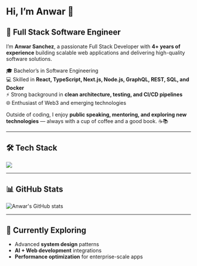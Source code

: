 <h1 style="font-size:25px">Hi, I’m Anwar 👋</h1> 

## 🚀 Full Stack Software Engineer  

I’m **Anwar Sanchez**, a passionate Full Stack Developer with **4+ years of experience** building scalable web applications and delivering high-quality software solutions.  

🎓 Bachelor’s in Software Engineering  
💻 Skilled in **React, TypeScript, Next.js, Node.js, GraphQL, REST, SQL, and Docker**  
⚡ Strong background in **clean architecture, testing, and CI/CD pipelines**  
🌐 Enthusiast of Web3 and emerging technologies  

Outside of coding, I enjoy **public speaking, mentoring, and exploring new technologies** — always with a cup of coffee and a good book. ☕📚  

---

## 🛠️ Tech Stack  

<div>
  <img src="https://go-skill-icons.vercel.app/api/icons?i=ts,react,nextjs,nodejs,express,graphql,sql,postgres,docker,git,html,css,js,angular" />
</div>

---

## 📊 GitHub Stats  

![Anwar's GitHub stats](https://github-readme-stats.vercel.app/api?username=zleypner&show_icons=true&theme=vue-dark)

---

## 🌱 Currently Exploring  
- Advanced **system design** patterns  
- **AI + Web development** integrations  
- **Performance optimization** for enterprise-scale apps  
